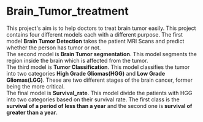 # Brain_Tumor_treatment
This project's aim is to help doctors to treat brain tumor easily. This project contains four different models each with a different purpose. The first model <b>Brain Tumor Detection</b> takes the patient MRI Scans and predict whether the person has tumor or not.<br> 
The second model is <b>Brain Tumor segmentation</b>. This model segments the region inside the brain which is affected from the tumor.<br>
The third model is <b>Tumor Classification</b>. This model classifies the tumor into two categories <b>High Grade Gliomas(HGG)</b> and <b>Low Grade Gliomas(LGG)</b>. These are two different stages of the brain cancer, former being the more critical. <br>
The final model is <b>Survival_rate</b>. This model divide the patients with HGG into two categories based on their survival rate. The first class is the <b>survival of a period of less than a year</b> and the second one is<b> survival of greater than a year</b>. 
